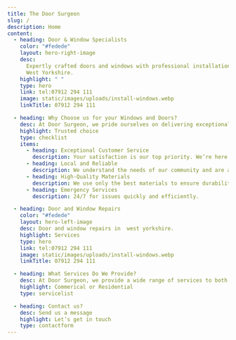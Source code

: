 ```yaml
---
title: The Door Surgeon
slug: /
description: Home
content:
  - heading: Door & Window Specialists
    color: "#fedede"
    layout: hero-right-image
    desc:
      Expertly crafted doors and windows with professional installation across
      West Yorkshire.
    highlight: " "
    type: hero
    link: tel:07912 294 111
    image: static/images/uploads/install-windows.webp
    linkTitle: 07912 294 111

  - heading: Why Choose us for your Windows and Doors?
    desc: At Door Surgeon, we pride ourselves on delivering exceptional service and quality. Here’s why we’re the trusted choice for doors and windows in West Yorkshire
    highlight: Trusted choice
    type: checklist
    items:
      - heading: Exceptional Customer Service
        description: Your satisfaction is our top priority. We’re here to help every step of the way.
      - heading: Local and Reliable
        description: We understand the needs of our community and are always nearby when you need us.
      - heading: High-Quality Materials
        description: We use only the best materials to ensure durability, energy efficiency, and long-lasting beauty.
      - heading: Emergency Services
        description: 24/7 for issues quickly and efficiently.

  - heading: Door and Window Repairs
    color: "#fedede"
    layout: hero-left-image
    desc: Door and window repairs in  west yorkshire.
    highlight: Services
    type: hero
    link: tel:07912 294 111
    image: static/images/uploads/install-windows.webp
    linkTitle: 07912 294 111

  - heading: What Services Do We Provide?
    desc: At Door Surgeon, we provide a wide range of services to both commercial and residential customers.
    highlight: Commerical or Residential
    type: servicelist

  - heading: Contact us?
    desc: Send us a message
    highlight: Let’s get in touch
    type: contactform
---
```

